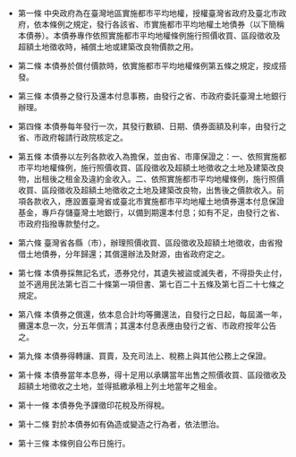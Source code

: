 * 第一條 中央政府為在臺灣地區實施都市平均地權，授權臺灣省政府及臺北市政府，依本條例之規定，發行各該省、市實施都市平均地權土地債券（以下簡稱本債券）。本債券專作依照實施都市平均地權條例施行照價收買、區段徵收及超額土地徵收時，補償土地或建築改良物價款之用。

* 第二條 本債券於償付價款時，依實施都市平均地權條例第五條之規定，按成搭發。

* 第三條 本債券之發行及還本付息事務，由發行之省、市政府委託臺灣土地銀行辦理。

* 第四條 本債券每年發行一次，其發行數額、日期、債券面額及利率，由發行之省、市政府報請行政院核定之。

* 第五條 本債券以左列各款收入為擔保，並由省、市庫保證之：一、依照實施都市平均地權條例，施行照價收買、區段徵收及超額土地徵收之土地及建築改良物，出租後之租金及違約金收入。二、依照實施都市平均地權條例，施行照價收買、區段徵收及超額土地徵收之土地及建築改良物，出售後之價款收入。前項各款收入，應設置臺灣省或臺北市實施都市平均地權土地債券還本付息保證基金，專戶存儲臺灣土地銀行，以備到期還本付息；如有不足，由發行之省、市政府指撥專款墊付之。

* 第六條 臺灣省各縣（市），辦理照價收買、區段徵收及超額土地徵收，由省撥借土地債券，分年歸還；其償還辦法及財源，由省政府定之。

* 第七條 本債券採無記名式，憑券兌付，其遺失被盜或滅失者，不得掛失止付，並不適用民法第七百二十條第一項但書、第七百二十五條及第七百二十七條之規定。

* 第八條 本債券之償還，依本息合計均等攤還法，自發行之日起，每屆滿一年，攤還本息一次，分五年償清；其還本付息表應由發行之省、市政府按年公告之。

* 第九條 本債券得轉讓、買賣，及充司法上、稅務上與其他公務上之保證。

* 第十條 本債券當年本息券，得十足用以承購當年出售之照價收買、區段徵收及超額土地徵收之土地，並得抵繳承租上列土地當年之租金。

* 第十一條 本債券免予課徵印花稅及所得稅。

* 第十二條 對於本債券如有偽造或變造之行為者，依法懲治。

* 第十三條 本條例自公布日施行。

